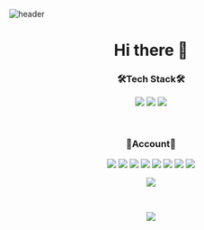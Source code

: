 ![header](https://capsule-render.vercel.app/api?type=wave&color=auto&height=300&section=header&text=Nahyun%20Cho&fontSize=90)

<h1 align=center> Hi there 👋 </h1>

<h3 align=center> 🛠Tech Stack🛠 </h3>
<p align=center>
<a href="https://www.instagram.com/c_04.nh/"><img src="https://img.shields.io/badge/Instagram-E4405F?style=flat-square&logo=Instagram&logoColor=white"/></a> 
<a href="https://m.facebook.com/profile.php"><img src="https://img.shields.io/badge/Facebook-1877F2?style=flat-square&logo=Facebook&logoColor=white"/></a>
<img src="https://img.shields.io/badge/Gmail-EA4335?style=flat-square&logo=Gmail&logoColor=white&link=mailto:w2038@e-mirim.hs.kr"/></a>
</p>
<br>
<h3 align=center> 🖤Account🖤 </h3>
<p align=center>
<img src="https://img.shields.io/badge/Java-007396?style=flat-square&logo=Java&logoColor=white"/></a>
<img src="https://img.shields.io/badge/Python-3766AB?style=flat-square&logo=Python&logoColor=white"/></a>
<img src="https://img.shields.io/badge/HTML5-E34F26?style=flat-square&logo=HTML5&logoColor=white"/></a>
<img src="https://img.shields.io/badge/JavaScript-F7DF1E?style=flat-square&logo=JavaScript&logoColor=white"/></a>
<img src="https://img.shields.io/badge/Android-3DDC84?style=flat-square&logo=Android&logoColor=white"/></a>
<img src="https://img.shields.io/badge/C-A8B9CC?style=flat-square&logo=C&logoColor=white"/></a>
<img src="https://img.shields.io/badge/PHP-777BB4?style=flat-square&logo=PHP&logoColor=white"/></a>
<img src="https://img.shields.io/badge/MySQL-4479A1?style=flat-square&logo=MySQL&logoColor=white"/></a>
</p>

<p align=center>
<img src="https://github-readme-stats.vercel.app/api/top-langs/?username=c04nh&theme=radical&card_width=350px&langs_count=10"/>
 </p>
<br>
<p align=center>
<img src="https://github-readme-stats.vercel.app/api?username=c04nh&show_icons=true&theme=radical&include_all_commits=true&line_height=30px"/>
 </p>

<!--
**c04nh/c04nh** is a ✨ _special_ ✨ repository because its `README.md` (this file) appears on your GitHub profile.

Here are some ideas to get you started:

- 🔭 I’m currently working on ...
- 🌱 I’m currently learning ...
- 👯 I’m looking to collaborate on ...
- 🤔 I’m looking for help with ...
- 💬 Ask me about ...
- 📫 How to reach me: ...
- 😄 Pronouns: ...
- ⚡ Fun fact: ..
-->
